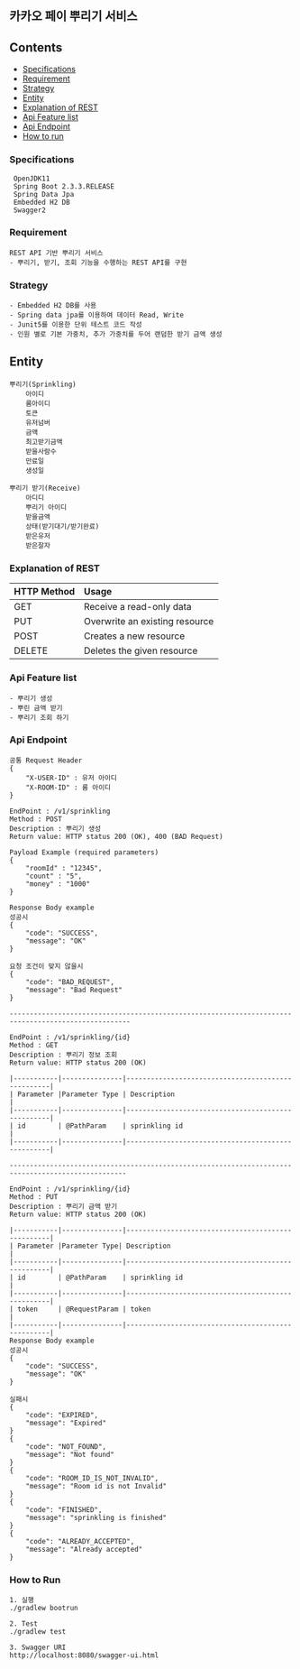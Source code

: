 ## 카카오 페이 뿌리기 서비스

## Contents
* [Specifications](#chapter-1)
* [Requirement](#chapter-2) 
* [Strategy](#chapter-3)
* [Entity](#chapter-4)
* [Explanation of REST](#chapter-5)
* [Api Feature list](#chapter-6)
* [Api Endpoint](#chapter-7)
* [How to run](#chapter-8)


### <a name="chapter-1"></a>Specifications 
````
 OpenJDK11
 Spring Boot 2.3.3.RELEASE
 Spring Data Jpa
 Embedded H2 DB
 Swagger2
````
### <a name="chapter-2"></a>Requirement 
````
REST API 기반 뿌리기 서비스
- 뿌리기, 받기, 조회 기능을 수행하는 REST API를 구현
````

### <a name="chapter-3"></a>Strategy 
```` 
- Embedded H2 DB를 사용
- Spring data jpa를 이용하여 데이터 Read, Write
- Junit5를 이용한 단위 테스트 코드 작성
- 인원 별로 기본 가중치, 추가 가중치를 두어 랜덤한 받기 금액 생성
````

## <a name="chapter-4"></a>Entity
```
뿌리기(Sprinkling) 
    아이디
    룸아이디   
    토큰
    유저넘버
    금액
    최고받기금액
    받을사람수
    만료일
    생성일
   
뿌리기 받기(Receive)
    아디디
    뿌리기 아이디
    받을금액
    상태(받기대기/받기완료)
    받은유저
    받은잘자
```

### <a name="chapter-5"></a>Explanation of REST 
|HTTP Method|Usage|
|:---|:---|
|GET   |Receive a read-only data      |
|PUT   |Overwrite an existing resource|
|POST  |Creates a new resource        |
|DELETE|Deletes the given resource    |

### <a name="chapter-6"></a>Api Feature list 
```
- 뿌리기 생성
- 뿌린 금액 받기
- 뿌리기 조회 하기
``` 

### <a name="chapter-7"></a>Api Endpoint
```
공통 Request Header
{
    "X-USER-ID" : 유저 아이디
    "X-ROOM-ID" : 룸 아이디
}

EndPoint : /v1/sprinkling
Method : POST
Description : 뿌리기 생성 
Return value: HTTP status 200 (OK), 400 (BAD Request)

Payload Example (required parameters)
{
	"roomId" : "12345",
    "count" : "5",
    "money" : "1000"
}

Response Body example
성공시 
{
    "code": "SUCCESS",
    "message": "OK"
}            

요청 조건이 맞지 않을시   
{
    "code": "BAD_REQUEST",
    "message": "Bad Request"
}

----------------------------------------------------------------------------------------------------

EndPoint : /v1/sprinkling/{id}
Method : GET
Description : 뿌리기 정보 조회
Return value: HTTP status 200 (OK) 

|-----------|---------------|---------------------------------------------------|
| Parameter |Parameter Type | Description                                       |
|-----------|---------------|---------------------------------------------------|
| id        | @PathParam    | sprinkling id                                     |
|-----------|---------------|---------------------------------------------------|

---------------------------------------------------------------------------------------------------

EndPoint : /v1/sprinkling/{id}
Method : PUT
Description : 뿌리기 금액 받기
Return value: HTTP status 200 (OK) 

|-----------|---------------|---------------------------------------------------|
| Parameter |Parameter Type| Description                                        |
|-----------|---------------|---------------------------------------------------|
| id        | @PathParam    | sprinkling id                                     |
|-----------|---------------|---------------------------------------------------|
| token     | @RequestParam | token                                             |
|-----------|---------------|---------------------------------------------------|
Response Body example
성공시 
{
    "code": "SUCCESS",
    "message": "OK"
}  

실패시 
{
    "code": "EXPIRED",
    "message": "Expired"
}  
{
    "code": "NOT_FOUND",
    "message": "Not found"
}  
{
    "code": "ROOM_ID_IS_NOT_INVALID",
    "message": "Room id is not Invalid"
}  
{
    "code": "FINISHED",
    "message": "sprinkling is finished"
}  
{
    "code": "ALREADY_ACCEPTED",
    "message": "Already accepted"
}  
```
### <a name="chapter-8"></a>How to Run
```
1. 실행
./gradlew bootrun

2. Test 
./gradlew test

3. Swagger URI
http://localhost:8080/swagger-ui.html
```
 
 
